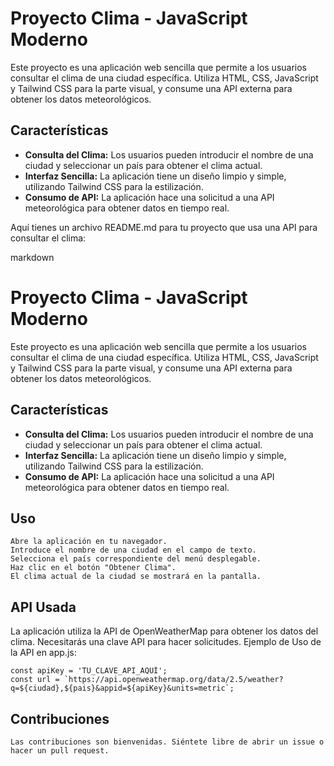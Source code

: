 # Proyecto Clima - JavaScript Moderno

Este proyecto es una aplicación web sencilla que permite a los usuarios consultar el clima de una ciudad específica. Utiliza HTML, CSS, JavaScript y Tailwind CSS para la parte visual, y consume una API externa para obtener los datos meteorológicos.

## Características

- **Consulta del Clima:** Los usuarios pueden introducir el nombre de una ciudad y seleccionar un país para obtener el clima actual.
- **Interfaz Sencilla:** La aplicación tiene un diseño limpio y simple, utilizando Tailwind CSS para la estilización.
- **Consumo de API:** La aplicación hace una solicitud a una API meteorológica para obtener datos en tiempo real.

Aquí tienes un archivo README.md para tu proyecto que usa una API para consultar el clima:

markdown

# Proyecto Clima - JavaScript Moderno

Este proyecto es una aplicación web sencilla que permite a los usuarios consultar el clima de una ciudad específica. Utiliza HTML, CSS, JavaScript y Tailwind CSS para la parte visual, y consume una API externa para obtener los datos meteorológicos.

## Características

- **Consulta del Clima:** Los usuarios pueden introducir el nombre de una ciudad y seleccionar un país para obtener el clima actual.
- **Interfaz Sencilla:** La aplicación tiene un diseño limpio y simple, utilizando Tailwind CSS para la estilización.
- **Consumo de API:** La aplicación hace una solicitud a una API meteorológica para obtener datos en tiempo real.

## Uso

    Abre la aplicación en tu navegador.
    Introduce el nombre de una ciudad en el campo de texto.
    Selecciona el país correspondiente del menú desplegable.
    Haz clic en el botón "Obtener Clima".
    El clima actual de la ciudad se mostrará en la pantalla.

## API Usada

La aplicación utiliza la API de OpenWeatherMap para obtener los datos del clima. Necesitarás una clave API para hacer solicitudes.
Ejemplo de Uso de la API en app.js:

    const apiKey = 'TU_CLAVE_API_AQUÍ';
    const url = `https://api.openweathermap.org/data/2.5/weather?q=${ciudad},${pais}&appid=${apiKey}&units=metric`;

## Contribuciones

    Las contribuciones son bienvenidas. Siéntete libre de abrir un issue o hacer un pull request.
